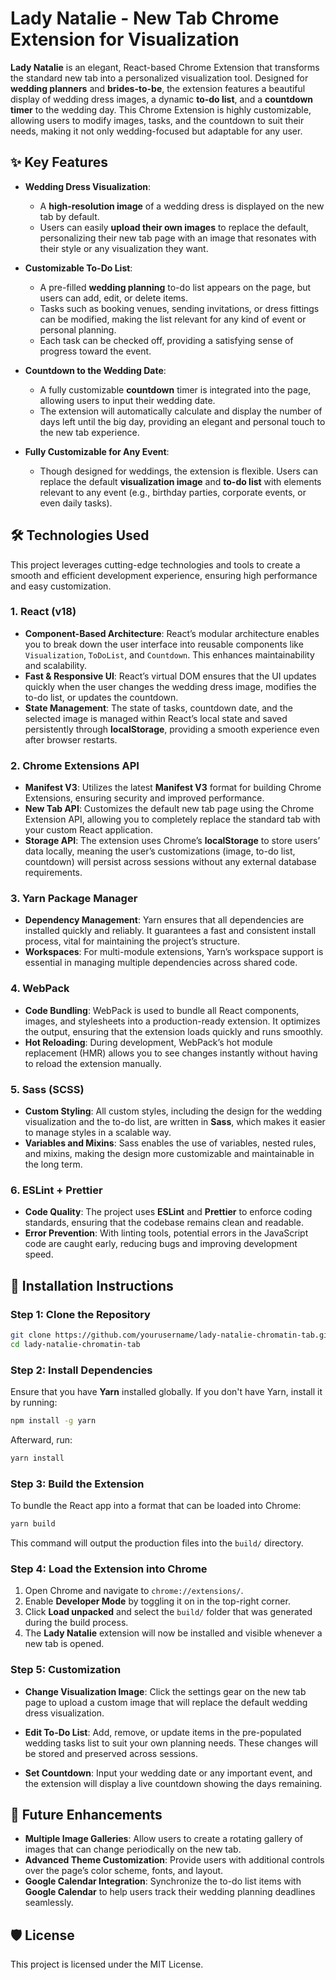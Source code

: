 # Lady Natalie - New Tab Chrome Extension for Visualization

**Lady Natalie** is an elegant, React-based Chrome Extension that transforms the standard new tab into a personalized visualization tool. Designed for **wedding planners** and **brides-to-be**, the extension features a beautiful display of wedding dress images, a dynamic **to-do list**, and a **countdown timer** to the wedding day. This Chrome Extension is highly customizable, allowing users to modify images, tasks, and the countdown to suit their needs, making it not only wedding-focused but adaptable for any user.

## ✨ Key Features

- **Wedding Dress Visualization**:
  - A **high-resolution image** of a wedding dress is displayed on the new tab by default.
  - Users can easily **upload their own images** to replace the default, personalizing their new tab page with an image that resonates with their style or any visualization they want.
  
- **Customizable To-Do List**:
  - A pre-filled **wedding planning** to-do list appears on the page, but users can add, edit, or delete items.
  - Tasks such as booking venues, sending invitations, or dress fittings can be modified, making the list relevant for any kind of event or personal planning.
  - Each task can be checked off, providing a satisfying sense of progress toward the event.

- **Countdown to the Wedding Date**:
  - A fully customizable **countdown** timer is integrated into the page, allowing users to input their wedding date.
  - The extension will automatically calculate and display the number of days left until the big day, providing an elegant and personal touch to the new tab experience.

- **Fully Customizable for Any Event**:
  - Though designed for weddings, the extension is flexible. Users can replace the default **visualization image** and **to-do list** with elements relevant to any event (e.g., birthday parties, corporate events, or even daily tasks).

## 🛠️ Technologies Used

This project leverages cutting-edge technologies and tools to create a smooth and efficient development experience, ensuring high performance and easy customization.

### 1. **React (v18)**

- **Component-Based Architecture**: React’s modular architecture enables you to break down the user interface into reusable components like `Visualization`, `ToDoList`, and `Countdown`. This enhances maintainability and scalability.
- **Fast & Responsive UI**: React’s virtual DOM ensures that the UI updates quickly when the user changes the wedding dress image, modifies the to-do list, or updates the countdown.
- **State Management**: The state of tasks, countdown date, and the selected image is managed within React’s local state and saved persistently through **localStorage**, providing a smooth experience even after browser restarts.

### 2. **Chrome Extensions API**

- **Manifest V3**: Utilizes the latest **Manifest V3** format for building Chrome Extensions, ensuring security and improved performance.
- **New Tab API**: Customizes the default new tab page using the Chrome Extension API, allowing you to completely replace the standard tab with your custom React application.
- **Storage API**: The extension uses Chrome’s **localStorage** to store users’ data locally, meaning the user’s customizations (image, to-do list, countdown) will persist across sessions without any external database requirements.

### 3. **Yarn Package Manager**

- **Dependency Management**: Yarn ensures that all dependencies are installed quickly and reliably. It guarantees a fast and consistent install process, vital for maintaining the project’s structure.
- **Workspaces**: For multi-module extensions, Yarn’s workspace support is essential in managing multiple dependencies across shared code.

### 4. **WebPack**

- **Code Bundling**: WebPack is used to bundle all React components, images, and stylesheets into a production-ready extension. It optimizes the output, ensuring that the extension loads quickly and runs smoothly.
- **Hot Reloading**: During development, WebPack’s hot module replacement (HMR) allows you to see changes instantly without having to reload the extension manually.

### 5. **Sass (SCSS)**

- **Custom Styling**: All custom styles, including the design for the wedding visualization and the to-do list, are written in **Sass**, which makes it easier to manage styles in a scalable way.
- **Variables and Mixins**: Sass enables the use of variables, nested rules, and mixins, making the design more customizable and maintainable in the long term.

### 6. **ESLint + Prettier**

- **Code Quality**: The project uses **ESLint** and **Prettier** to enforce coding standards, ensuring that the codebase remains clean and readable.
- **Error Prevention**: With linting tools, potential errors in the JavaScript code are caught early, reducing bugs and improving development speed.

## 🚀 Installation Instructions

### Step 1: Clone the Repository

```bash
git clone https://github.com/yourusername/lady-natalie-chromatin-tab.git
cd lady-natalie-chromatin-tab
```

### Step 2: Install Dependencies

Ensure that you have **Yarn** installed globally. If you don't have Yarn, install it by running:

```bash
npm install -g yarn
```

Afterward, run:

```bash
yarn install
```

### Step 3: Build the Extension

To bundle the React app into a format that can be loaded into Chrome:

```bash
yarn build
```

This command will output the production files into the `build/` directory.

### Step 4: Load the Extension into Chrome

1. Open Chrome and navigate to `chrome://extensions/`.
2. Enable **Developer Mode** by toggling it on in the top-right corner.
3. Click **Load unpacked** and select the `build/` folder that was generated during the build process.
4. The **Lady Natalie** extension will now be installed and visible whenever a new tab is opened.

### Step 5: Customization

- **Change Visualization Image**: Click the settings gear on the new tab page to upload a custom image that will replace the default wedding dress visualization.
  
- **Edit To-Do List**: Add, remove, or update items in the pre-populated wedding tasks list to suit your own planning needs. These changes will be stored and preserved across sessions.

- **Set Countdown**: Input your wedding date or any important event, and the extension will display a live countdown showing the days remaining.

## 🔧 Future Enhancements

- **Multiple Image Galleries**: Allow users to create a rotating gallery of images that can change periodically on the new tab.
- **Advanced Theme Customization**: Provide users with additional controls over the page’s color scheme, fonts, and layout.
- **Google Calendar Integration**: Synchronize the to-do list items with **Google Calendar** to help users track their wedding planning deadlines seamlessly.

## 🛡 License

This project is licensed under the MIT License. 